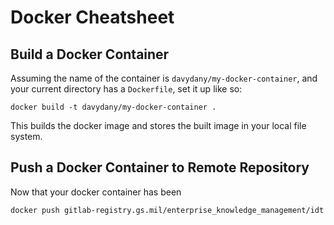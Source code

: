 # Docker Cheatsheet

## Build a Docker Container

Assuming the name of the container is `davydany/my-docker-container`, and your
current directory has a `Dockerfile`, set it up like so:

`docker build -t davydany/my-docker-container .`

This builds the docker image and stores the built image in your local file system.

## Push a Docker Container to Remote Repository

Now that your docker container has been 

```
docker push gitlab-registry.gs.mil/enterprise_knowledge_management/idt
```